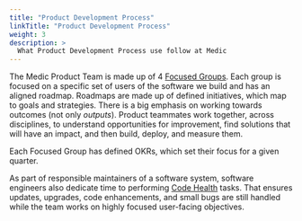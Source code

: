 ```yaml
---
title: "Product Development Process"
linkTitle: "Product Development Process"
weight: 3
description: >
  What Product Development Process use follow at Medic
---
```


The Medic Product Team is made up of 4 [Focused Groups](/contribute/medic/product-development-process/focused-groups). Each group is focused on a specific set of users of the software we build and has an aligned roadmap. Roadmaps are made up of defined initiatives, which map to goals and strategies. There is a big emphasis on working towards outcomes (not only *outputs*). Product teammates work together, across disciplines, to understand opportunities for improvement, find solutions that will have an impact, and then build, deploy, and measure them.

Each Focused Group has defined OKRs, which set their focus for a given quarter.

As part of responsible maintainers of a software system, software engineers also dedicate time to performing [Code Health](https://github.com/orgs/medic/projects/134/views/4) tasks. That ensures updates, upgrades, code enhancements, and small bugs are still handled while the team works on highly focused user-facing objectives.